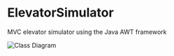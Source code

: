 ElevatorSimulator
=================

MVC elevator simulator using the Java AWT framework

![Class Diagram](http://cazares.github.io/images/elevator-simulator-class-diagram.jpg)
